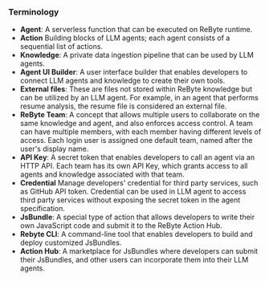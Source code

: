 ### Terminology

- **Agent**: A serverless function that can be executed on ReByte runtime.
- **Action** Building blocks of LLM agents; each agent consists of a sequential list of actions.
- **Knowledge**: A private data ingestion pipeline that can be used by LLM agents.
- **Agent UI Builder**: A user interface builder that enables developers to connect LLM agents and knowledge to create their own tools.
- **External files**: These are files not stored within ReByte knowledge but can be utilized by an LLM agent. For example, in an agent that performs resume analysis, the resume file is considered an external file.
- **ReByte Team**: A concept that allows multiple users to collaborate on the same knowledge and agent, and also enforces access control. A team can have multiple members, with each member having different levels of access. Each login user is assigned one default team, named after the user's display name.
- **API Key**: A secret token that enables developers to call an agent via an HTTP API. Each team has its own API Key, which grants access to all agents and knowledge associated with that team.
- **Credential** Manage developers' credential for third party services, such as GitHub API token. Credential can be used in LLM agent to access third party services without exposing the secret token in the agent specification.
- **JsBundle**: A special type of action that allows developers to write their own JavaScript code and submit it to the ReByte Action Hub.
- **Rebyte CLI**: A command-line tool that enables developers to build and deploy customized JsBundles.
- **Action Hub**: A marketplace for JsBundles where developers can submit their JsBundles, and other users can incorporate them into their LLM agents.